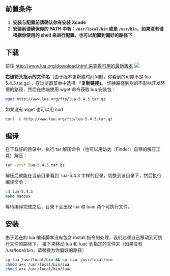 ## 前置条件

1. **安装与配置前请确认你有安装 Xcode**
2. **安装前请确保你的 PATH 中有：`/usr/local/bin` 或是 `/usr/bin`，如果没有请根据你使用的 shell 来进行配置，也可以配置到偏好的路径下**

## 下载

前往 http://www.lua.org/download.html 来查看可用的最新版本
![](image_20211015121714.png)

**右键箭头指示的文件名**（由于版本更新或时间问题，你看到的可能不是 lua-5.4.3.tar.gz），在浏览器菜单中选择 **「复制链接」**。
切换路径到别的不影响开发环境的路径，然后在终端使用 wget 命令获取 lua 安装包：

```bash
wget http://www.lua.org/ftp/lua-5.4.3.tar.gz
```

如果没有 wget 也可以用 curl

```bash
curl -O http://www.lua.org/ftp/lua-5.4.3.tar.gz
```

## 编译

在下载好的目录中，执行 tar 解压命令（也可以用访达（Finder）自带的解压工具）解压：

```bash
tar -zxvf lua-5.4.3.tar.gz
```

解压后就能在当前目录看到  lua-5.4.3 字样的目录，切换到该目录下，然后执行编译命令：

```bash
cd lua-5.4.3
make macosx
```

等待编译完成之后，目录下会出现 lua 和 luac 两个可执行文件。

## 安装

由于现在的 lua 编译脚本没有包含 install 指令的处理，我们必须自己移动到可执行文件的路径下。
接下来移动 lua 和 luac 到指定的文件夹（如果没有 /usr/local/bin，请替换为你偏好的路径）

```bash
cp lua /usr/local/bin && cp luac /usr/local/bin
chmod a+x /usr/local/bin/lua
chmod a+x /usr/local/bin/luac
```